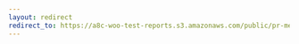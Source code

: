 ```yaml
---
layout: redirect
redirect_to: https://a8c-woo-test-reports.s3.amazonaws.com/public/pr-merge/44897/e2e/index.html
---
```

